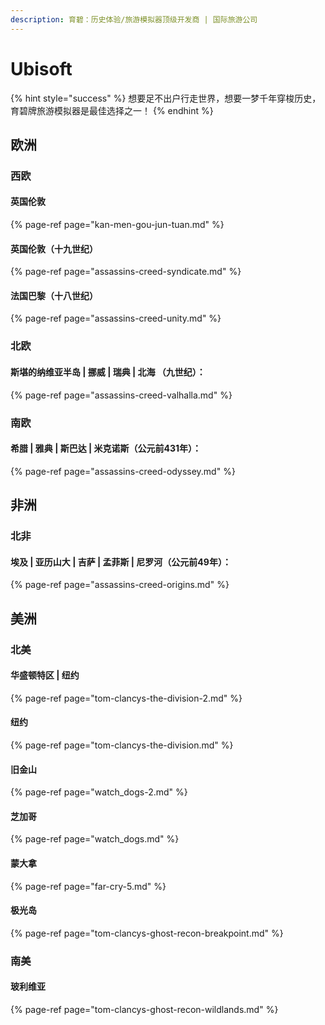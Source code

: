 ```yaml
---
description: 育碧：历史体验/旅游模拟器顶级开发商 | 国际旅游公司
---
```


# Ubisoft

{% hint style="success" %}
想要足不出户行走世界，想要一梦千年穿梭历史，育碧牌旅游模拟器是最佳选择之一！
{% endhint %}

## 欧洲

### 西欧

#### 英国伦敦

{% page-ref page="kan-men-gou-jun-tuan.md" %}

#### 英国伦敦（十九世纪）

{% page-ref page="assassins-creed-syndicate.md" %}

#### 法国巴黎（十八世纪）

{% page-ref page="assassins-creed-unity.md" %}

### 北欧

####  斯堪的纳维亚半岛 \| 挪威 \| 瑞典 \| 北海 （九世纪）：

{% page-ref page="assassins-creed-valhalla.md" %}

### 南欧

#### 希腊 \| 雅典 \| 斯巴达 \| 米克诺斯（公元前431年）：

{% page-ref page="assassins-creed-odyssey.md" %}

## 非洲

### 北非

#### 埃及 \| 亚历山大 \| 吉萨 \| 孟菲斯 \| 尼罗河（公元前49年）：

{% page-ref page="assassins-creed-origins.md" %}

## 美洲

### 北美

#### 华盛顿特区 \| 纽约

{% page-ref page="tom-clancys-the-division-2.md" %}

#### 纽约

{% page-ref page="tom-clancys-the-division.md" %}

#### 旧金山

{% page-ref page="watch\_dogs-2.md" %}

#### 芝加哥

{% page-ref page="watch\_dogs.md" %}

#### 蒙大拿

{% page-ref page="far-cry-5.md" %}

#### 极光岛

{% page-ref page="tom-clancys-ghost-recon-breakpoint.md" %}

### 南美

#### 玻利维亚

{% page-ref page="tom-clancys-ghost-recon-wildlands.md" %}





